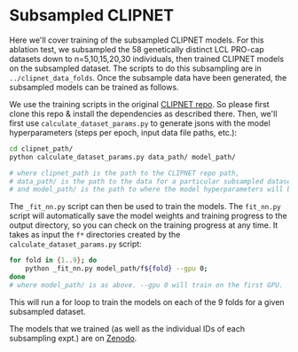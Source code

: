 # Subsampled CLIPNET

Here we'll cover training of the subsampled CLIPNET models. For this ablation test, we subsampled the 58 genetically distinct LCL PRO-cap datasets down to n=5,10,15,20,30 individuals, then trained CLIPNET models on the subsampled dataset. The scripts to do this subsampling are in `../clipnet_data_folds`. Once the subsample data have been generated, the subsampled models can be trained as follows.

We use the training scripts in the original [CLIPNET repo](https://github.com/Danko-Lab/clipnet/). So please first clone this repo & install the dependencies as described there. Then, we'll first use `calculate_dataset_params.py` to generate jsons with the model hyperparameters (steps per epoch, input data file paths, etc.):

```bash
cd clipnet_path/
python calculate_dataset_params.py data_path/ model_path/

# where clipnet_path is the path to the CLIPNET repo path,
# data_path/ is the path to the data for a particular subsampled dataset
# and model_path/ is the path to where the model hyperparameters will be written to
```

The `_fit_nn.py` script can then be used to train the models. The `fit_nn.py` script will automatically save the model weights and training progress to the output directory, so you can check on the training progress at any time. It takes as input the `f*` directories created by the `calculate_dataset_params.py` script:

```bash
for fold in {1..9}; do
    python _fit_nn.py model_path/f${fold} --gpu 0;
done
# where model_path/ is as above. --gpu 0 will train on the first GPU.
```

This will run a for loop to train the models on each of the 9 folds for a given subsampled dataset.

The models that we trained (as well as the individual IDs of each subsampling expt.) are on [Zenodo](https://zenodo.org/records/14037356).
